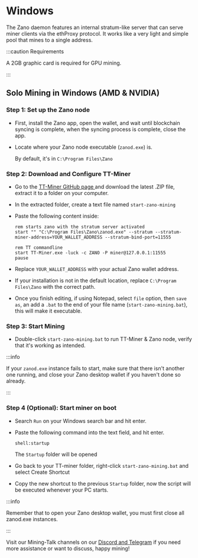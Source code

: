 # Windows

The Zano daemon features an internal stratum-like server that can serve miner clients via the ethProxy protocol. It works like a very light and simple pool that mines to a single address.

:::caution Requirements

A 2GB graphic card is required for GPU mining.

:::

## Solo Mining in Windows (AMD & NVIDIA)

### Step 1: Set up the Zano node

- First, install the Zano app, open the wallet, and wait until blockchain syncing is complete, when the syncing process is complete, close the app.

<!---->

- Locate where your Zano node executable (`zanod.exe`) is.

  By default, it's in `C:\Program Files\Zano`

### Step 2: Download and Configure TT-Miner

- &#x20;Go to the [TT-Miner GitHub page ](https://github.com/TrailingStop/TT-Miner-release/releases/tag/2024.2.0)and download the latest .ZIP file, extract it to a folder on your computer.

<!---->

- &#x20;In the extracted folder, create a text file named `start-zano-mining`&#x20;

- Paste the following content inside:

  ```
  rem starts zano with the stratum server activated
  start "" "C:\Program Files\Zano\zanod.exe" --stratum --stratum-miner-address=YOUR_WALLET_ADDRESS --stratum-bind-port=11555

  rem TT commandline
  start TT-Miner.exe -luck -c ZANO -P miner@127.0.0.1:11555
  pause
  ```

- Replace `YOUR_WALLET_ADDRESS` with your actual Zano wallet address.

- If your installation is not in the default location, replace `C:\Program Files\Zano` with the correct path.

- Once you finish editing, if using Notepad, select `file` option, then `save as`, an add a `.bat` to the end of your file name (`start-zano-mining.bat`), this will make it executable.

### Step 3: Start Mining

- Double-click `start-zano-mining.bat` to run TT-Miner & Zano node, verify that it's working as intended.

:::info

If your `zanod.exe` instance fails to start, make sure that there isn't another one running, and close your Zano desktop wallet if you haven't done so already.

:::

### Step 4 (Optional): Start miner on boot

- Search `Run` on your Windows search bar and hit enter.

- Paste the following command into the text field, and hit enter.

  ```
  shell:startup
  ```

  The `Startup` folder will be opened

- Go back to your TT-miner folder, right-click `start-zano-mining.bat` and select Create Shortcut

- Copy the new shortcut to the previous `Startup` folder, now the script will be executed whenever your PC starts.

:::info

Remember that to open your Zano desktop wallet, you must first close all zanod.exe instances.

:::

Visit our Mining-Talk channels on our [Discord and Telegram](https://links.zano.org) if you need more assistance or want to discuss, happy mining!
